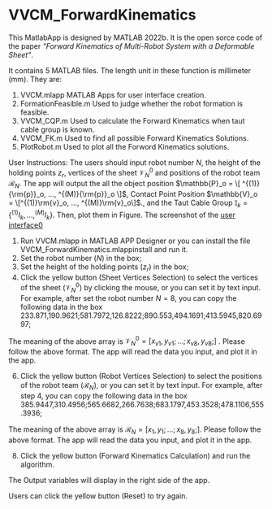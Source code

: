 # VVCM_ForwardKinematics

This MatlabApp is designed by MATLAB 2022b. It is the open sorce code of the paper _"Forward Kinematics of Multi-Robot System with a Deformable Sheet"_.

It contains 5 MATLAB files. The length unit in these function is millimeter (mm). They are:
1. VVCM.mlapp      		MATLAB Apps for user interface creation.
2. FormationFeasible.m   	Used to judge whether the robot formation is feasible.
3. VVCM_CQP.m		Used to calculate the Forward Kinematics when taut cable group is known.
4. VVCM_FK.m    		Used to find all possible Forward Kinematics Solutions.
5. PlotRobot.m		Used to plot all the Forword Kinematics solutions.


User Instructions: The users should input robot number $N$,  the height of the holding points $z_r$,  vertices of the sheet $\mathcal{V}_N^0$ and positions of the robot team $\mathcal{R}_N$.
The app will output the all the object position  $\mathbb{P}_o = \[ ^{(1)}{\rm{p}}_o, ..., ^{(M)}{\rm{p}}_o \]$, Contact Point Position  $\mathbb{V}_o = \[^{(1)}\rm{v}_o, ..., ^{(M)}\rm{v}_o\]$., and the Taut Cable Group $\mathbb{I}_k = \{^{(1)}{{I}}_k, ..., ^{(M)}{{I}}_k\}$. Then, plot them in Figure.
The screenshot of the [user interface0](VVCM_FK_APP.png)
1. Run VVCM.mlapp  in MATLAB APP Designer or you can install the file VVCM_ForwardKinematics.mlappinstall and run it.
2. Set the robot number ($N$) in the box;
3. Set the height of the holding points ($z_r$) in the box;
4. Click the yellow button (Sheet Vertices Selection) to select the vertices of the sheet ($\mathcal{V}_N^0$) by clicking the mouse, or you can set it by text input.
For example, after set the robot number $N=8$, you can copy the following data in the box
   233.871,190.9621;581.7972,126.8222;890.553,494.1691;413.5945,820.6997;
   
The meaning of the above array is $\mathcal{V}_N^0= [x_{v1},y_{v1};...;x_{v8},y_{v8};]$ . Please follow the above format. The app will read the data you input, and plot it in the app.

6.  Click the yellow button (Robot Vertices Selection) to select the positions of the robot team ($\mathcal{R}_N$), or you can set it by text input.
For example, after step 4, you can copy the following data in the box
385.9447,310.4956;565.6682,266.7638;683.1797,453.3528;478.1106,555.3936;
    
The meaning of the above array is $\mathcal{R}_N = [x_1,y_1;...;x_8,y_8;]$. Please follow the above format. The app will read the data you input, and plot it in the app.

8. Click the yellow button (Forward Kinematics Calculation) and run the algorithm.

The Output variables will display in the right side of the app.

Users can click the yellow button (Reset) to try again.
